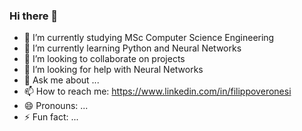 ### Hi there 👋



- 🔭 I’m currently studying MSc Computer Science Engineering
- 🌱 I’m currently learning Python and Neural Networks
- 👯 I’m looking to collaborate on projects
- 🤔 I’m looking for help with Neural Networks
- 💬 Ask me about ...
- 📫 How to reach me: https://www.linkedin.com/in/filippoveronesi
- 😄 Pronouns: ...
- ⚡ Fun fact: ...
